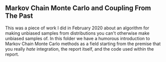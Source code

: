 ## Markov Chain Monte Carlo and Coupling From The Past

This was a piece of work I did in February 2020 about an algorithm for making unbiased samples from distributions you can't otherwise make unbiased samples of. In this folder we have a humorous introduction to Markov Chain Monte Carlo methods as a field starting from the premise that you really *hate* integration, the report itself, and the code used within the report.

